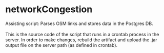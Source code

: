 # networkCongestion
Assisting script: Parses OSM links and stores data in the Postgres DB.
<br/><br/>
This is the source code of the script that runs in a crontab process in the server. In order to make changes, rebuild the artifact and upload the .jar output file on the server path (as defined in crontab).

